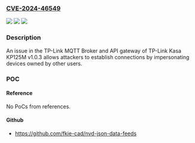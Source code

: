 ### [CVE-2024-46549](https://cve.mitre.org/cgi-bin/cvename.cgi?name=CVE-2024-46549)
![](https://img.shields.io/static/v1?label=Product&message=n%2Fa&color=blue)
![](https://img.shields.io/static/v1?label=Version&message=n%2Fa&color=blue)
![](https://img.shields.io/static/v1?label=Vulnerability&message=n%2Fa&color=brighgreen)

### Description

An issue in the TP-Link MQTT Broker and API gateway of TP-Link Kasa KP125M v1.0.3 allows attackers to establish connections by impersonating devices owned by other users.

### POC

#### Reference
No PoCs from references.

#### Github
- https://github.com/fkie-cad/nvd-json-data-feeds

